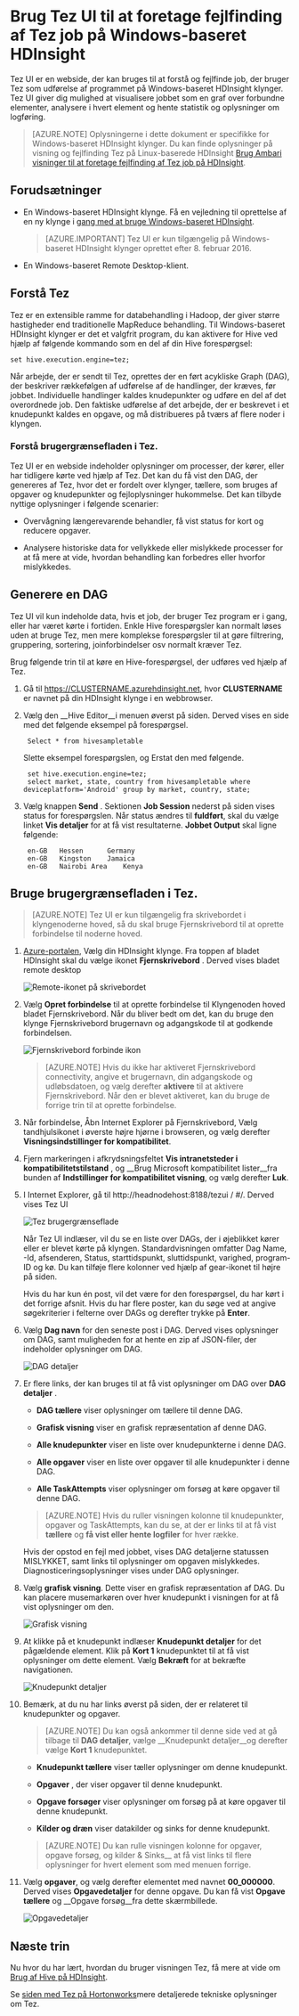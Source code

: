 <properties
pageTitle="Bruge Tez Brugergrænsefladen med Windows-baseret HDInsight | Azure"
description="Lær, hvordan du bruger Tez UI til at foretage fejlfinding af Tez job på Windows-baseret HDInsight HDInsight."
services="hdinsight"
documentationCenter=""
authors="Blackmist"
manager="jhubbard"
editor="cgronlun"/>

<tags
ms.service="hdinsight"
ms.devlang="na"
ms.topic="article"
ms.tgt_pltfrm="na"
ms.workload="big-data"
ms.date="10/04/2016"
ms.author="larryfr"/>

# <a name="use-the-tez-ui-to-debug-tez-jobs-on-windows-based-hdinsight"></a>Brug Tez UI til at foretage fejlfinding af Tez job på Windows-baseret HDInsight

Tez UI er en webside, der kan bruges til at forstå og fejlfinde job, der bruger Tez som udførelse af programmet på Windows-baseret HDInsight klynger. Tez UI giver dig mulighed at visualisere jobbet som en graf over forbundne elementer, analysere i hvert element og hente statistik og oplysninger om logføring.

> [AZURE.NOTE] Oplysningerne i dette dokument er specifikke for Windows-baseret HDInsight klynger. Du kan finde oplysninger på visning og fejlfinding Tez på Linux-baserede HDInsight [Brug Ambari visninger til at foretage fejlfinding af Tez job på HDInsight](hdinsight-debug-ambari-tez-view.md).

## <a name="prerequisites"></a>Forudsætninger

* En Windows-baseret HDInsight klynge. Få en vejledning til oprettelse af en ny klynge i [gang med at bruge Windows-baseret HDInsight](hdinsight-hadoop-tutorial-get-started-windows.md).

    > [AZURE.IMPORTANT] Tez UI er kun tilgængelig på Windows-baseret HDInsight klynger oprettet efter 8. februar 2016.

* En Windows-baseret Remote Desktop-klient.

## <a name="understanding-tez"></a>Forstå Tez

Tez er en extensible ramme for databehandling i Hadoop, der giver større hastigheder end traditionelle MapReduce behandling. Til Windows-baseret HDInsight klynger er det et valgfrit program, du kan aktivere for Hive ved hjælp af følgende kommando som en del af din Hive forespørgsel:

    set hive.execution.engine=tez;

Når arbejde, der er sendt til Tez, oprettes der en ført acykliske Graph (DAG), der beskriver rækkefølgen af udførelse af de handlinger, der kræves, før jobbet. Individuelle handlinger kaldes knudepunkter og udføre en del af det overordnede job. Den faktiske udførelse af det arbejde, der er beskrevet i et knudepunkt kaldes en opgave, og må distribueres på tværs af flere noder i klyngen.

### <a name="understanding-the-tez-ui"></a>Forstå brugergrænsefladen i Tez.

Tez UI er en webside indeholder oplysninger om processer, der kører, eller har tidligere kørte ved hjælp af Tez. Det kan du få vist den DAG, der genereres af Tez, hvor det er fordelt over klynger, tællere, som bruges af opgaver og knudepunkter og fejloplysninger hukommelse. Det kan tilbyde nyttige oplysninger i følgende scenarier:

* Overvågning længerevarende behandler, få vist status for kort og reducere opgaver.

* Analysere historiske data for vellykkede eller mislykkede processer for at få mere at vide, hvordan behandling kan forbedres eller hvorfor mislykkedes.

## <a name="generate-a-dag"></a>Generere en DAG

Tez UI vil kun indeholde data, hvis et job, der bruger Tez program er i gang, eller har været kørte i fortiden. Enkle Hive forespørgsler kan normalt løses uden at bruge Tez, men mere komplekse forespørgsler til at gøre filtrering, gruppering, sortering, joinforbindelser osv normalt kræver Tez.

Brug følgende trin til at køre en Hive-forespørgsel, der udføres ved hjælp af Tez.

1. Gå til https://CLUSTERNAME.azurehdinsight.net, hvor __CLUSTERNAME__ er navnet på din HDInsight klynge i en webbrowser.

2. Vælg den __Hive Editor__i menuen øverst på siden. Derved vises en side med det følgende eksempel på forespørgsel.

        Select * from hivesampletable

    Slette eksempel forespørgslen, og Erstat den med følgende.

        set hive.execution.engine=tez;
        select market, state, country from hivesampletable where deviceplatform='Android' group by market, country, state;

3. Vælg knappen __Send__ . Sektionen __Job Session__ nederst på siden vises status for forespørgslen. Når status ændres til __fuldført__, skal du vælge linket __Vis detaljer__ for at få vist resultaterne. __Jobbet Output__ skal ligne følgende:
        
        en-GB   Hessen      Germany
        en-GB   Kingston    Jamaica
        en-GB   Nairobi Area    Kenya

## <a name="use-the-tez-ui"></a>Bruge brugergrænsefladen i Tez.

> [AZURE.NOTE] Tez UI er kun tilgængelig fra skrivebordet i klyngenoderne hoved, så du skal bruge Fjernskrivebord til at oprette forbindelse til noderne hoved.

1. [Azure-portalen](https://portal.azure.com), Vælg din HDInsight klynge. Fra toppen af bladet HDInsight skal du vælge ikonet __Fjernskrivebord__ . Derved vises bladet remote desktop

    ![Remote-ikonet på skrivebordet](./media/hdinsight-debug-tez-ui/remotedesktopicon.png)

2. Vælg __Opret forbindelse__ til at oprette forbindelse til Klyngenoden hoved bladet Fjernskrivebord. Når du bliver bedt om det, kan du bruge den klynge Fjernskrivebord brugernavn og adgangskode til at godkende forbindelsen.

    ![Fjernskrivebord forbinde ikon](./media/hdinsight-debug-tez-ui/remotedesktopconnect.png)

    > [AZURE.NOTE] Hvis du ikke har aktiveret Fjernskrivebord connectivity, angive et brugernavn, din adgangskode og udløbsdatoen, og vælg derefter __aktivere__ til at aktivere Fjernskrivebord. Når den er blevet aktiveret, kan du bruge de forrige trin til at oprette forbindelse.

3. Når forbindelse, Åbn Internet Explorer på Fjernskrivebord, Vælg tandhjulsikonet i øverste højre hjørne i browseren, og vælg derefter __Visningsindstillinger for kompatibilitet__.

4. Fjern markeringen i afkrydsningsfeltet __Vis intranetsteder i kompatibilitetstilstand__ , og __Brug Microsoft kompatibilitet lister__fra bunden af __Indstillinger for kompatibilitet visning__, og vælg derefter __Luk__.

5. I Internet Explorer, gå til http://headnodehost:8188/tezui / #/. Derved vises Tez UI

    ![Tez brugergrænseflade](./media/hdinsight-debug-tez-ui/tezui.png)

    Når Tez UI indlæser, vil du se en liste over DAGs, der i øjeblikket kører eller er blevet kørte på klyngen. Standardvisningen omfatter Dag Name, -Id, afsenderen, Status, starttidspunkt, sluttidspunkt, varighed, program-ID og kø. Du kan tilføje flere kolonner ved hjælp af gear-ikonet til højre på siden.

    Hvis du har kun én post, vil det være for den forespørgsel, du har kørt i det forrige afsnit. Hvis du har flere poster, kan du søge ved at angive søgekriterier i felterne over DAGs og derefter trykke på __Enter__.

4. Vælg __Dag navn__ for den seneste post i DAG. Derved vises oplysninger om DAG, samt muligheden for at hente en zip af JSON-filer, der indeholder oplysninger om DAG.

    ![DAG detaljer](./media/hdinsight-debug-tez-ui/dagdetails.png)

5. Er flere links, der kan bruges til at få vist oplysninger om DAG over __DAG detaljer__ .

    * __DAG tællere__ viser oplysninger om tællere til denne DAG.
    
    * __Grafisk visning__ viser en grafisk repræsentation af denne DAG.
    
    * __Alle knudepunkter__ viser en liste over knudepunkterne i denne DAG.
    
    * __Alle opgaver__ viser en liste over opgaver til alle knudepunkter i denne DAG.
    
    * __Alle TaskAttempts__ viser oplysninger om forsøg at køre opgaver til denne DAG.
    
    > [AZURE.NOTE] Hvis du ruller visningen kolonne til knudepunkter, opgaver og TaskAttempts, kan du se, at der er links til at få vist __tællere__ og __få vist eller hente logfiler__ for hver række.

    Hvis der opstod en fejl med jobbet, vises DAG detaljerne statussen MISLYKKET, samt links til oplysninger om opgaven mislykkedes. Diagnosticeringsoplysninger vises under DAG oplysninger.

7. Vælg __grafisk visning__. Dette viser en grafisk repræsentation af DAG. Du kan placere musemarkøren over hver knudepunkt i visningen for at få vist oplysninger om den.

    ![Grafisk visning](./media/hdinsight-debug-tez-ui/dagdiagram.png)

8. At klikke på et knudepunkt indlæser __Knudepunkt detaljer__ for det pågældende element. Klik på __Kort 1__ knudepunktet til at få vist oplysninger om dette element. Vælg __Bekræft__ for at bekræfte navigationen.

    ![Knudepunkt detaljer](./media/hdinsight-debug-tez-ui/vertexdetails.png)

9. Bemærk, at du nu har links øverst på siden, der er relateret til knudepunkter og opgaver.

    > [AZURE.NOTE] Du kan også ankommer til denne side ved at gå tilbage til __DAG detaljer__, vælge __Knudepunkt detaljer__og derefter vælge __Kort 1__ knudepunktet.

    * __Knudepunkt tællere__ viser tæller oplysninger om denne knudepunkt.
    
    * __Opgaver__ , der viser opgaver til denne knudepunkt.
    
    * __Opgave forsøger__ viser oplysninger om forsøg på at køre opgaver til denne knudepunkt.
    
    * __Kilder og dræn__ viser datakilder og sinks for denne knudepunkt.

    > [AZURE.NOTE] Du kan rulle visningen kolonne for opgaver, opgave forsøg, og kilder & Sinks__ at få vist links til flere oplysninger for hvert element som med menuen forrige.

10. Vælg __opgaver__, og vælg derefter elementet med navnet __00_000000__. Derved vises __Opgavedetaljer__ for denne opgave. Du kan få vist __Opgave tællere__ og __Opgave forsøg__fra dette skærmbillede.

    ![Opgavedetaljer](./media/hdinsight-debug-tez-ui/taskdetails.png)

## <a name="next-steps"></a>Næste trin

Nu hvor du har lært, hvordan du bruger visningen Tez, få mere at vide om [Brug af Hive på HDInsight](hdinsight-use-hive.md).

Se [siden med Tez på Hortonworks](http://hortonworks.com/hadoop/tez/)mere detaljerede tekniske oplysninger om Tez.
